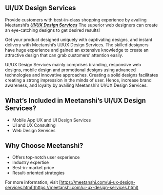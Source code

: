## UI/UX Design Services


Provide customers with best-in-class shopping experience by availing Meetanshi’s ***[UI/UX Design Services](https://meetanshi.com/ui-ux-design-services.html)*** The superior web designers can create an eye-catching designs to get desired results!

Get your product designed uniquely with captivating designs, and instant delivery with Meetanshi’s UI/UX Design Services. The skilled designers have huge experience and gained an extensive knowledge to create an attractive design that can grab customers’ attention easily.
 
UI/UX Design Services mainly comprises branding, responsive web designs, mobile design and promotional designs using advanced technologies and innovative approaches. Creating a solid designs facilitates creating a strong impression in the minds of user. Hence, increase brand awareness, and loyalty by availing Meetanshi’s UI/UX Design Services.


## What’s Included in Meetanshi’s UI/UX Design Services?

* Mobile App UX and UI Design Services
* UI and UX Consulting
* Web Design Services


##  Why Choose Meetanshi?
    

* Offers top-notch user experience
* Industry expertise
* Best-in-market price
* Result-oriented strategies

For more information, visit [https://meetanshi.com/ui-ux-design-services.html](https://meetanshi.com/ui-ux-design-services.html)




